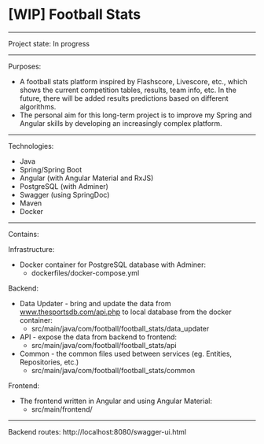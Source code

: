 # [WIP] Football Stats

---
Project state: In progress

---
Purposes:

- A football stats platform inspired by Flashscore, Livescore, etc., which shows the current competition tables, results,
  team info, etc. In the future, there will be added results predictions based on different algorithms.
- The personal aim for this long-term project is to improve my Spring and Angular skills by developing an increasingly
  complex platform.

---
Technologies:

- Java
- Spring/Spring Boot
- Angular (with Angular Material and RxJS)
- PostgreSQL (with Adminer)
- Swagger (using SpringDoc)
- Maven
- Docker

---
Contains:

Infrastructure:

- Docker container for PostgreSQL database with Adminer:
    - dockerfiles/docker-compose.yml

Backend:

- Data Updater - bring and update the data from www.thesportsdb.com/api.php to local database from the docker container:
    - src/main/java/com/football/football_stats/data_updater
- API - expose the data from backend to frontend:
    - src/main/java/com/football/football_stats/api
- Common - the common files used between services (eg. Entities, Repositories, etc.)
    - src/main/java/com/football/football_stats/common

Frontend:

- The frontend written in Angular and using Angular Material:
    - src/main/frontend/

---

Backend routes:
http://localhost:8080/swagger-ui.html
